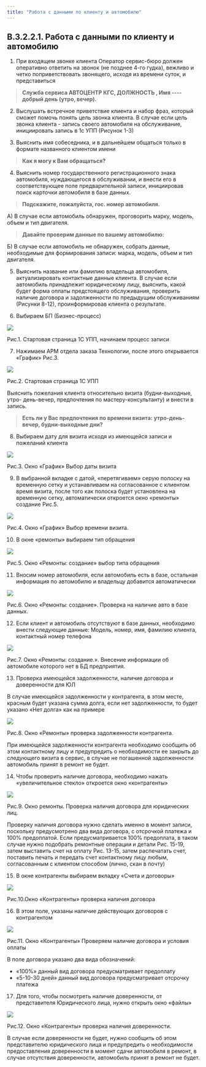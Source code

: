 ```yaml
---
title: "Работа с данными по клиенту и автомобилю"
---
```


## B.3.2.2.1. Работа с данными по клиенту и автомобилю
  
1.  При входящем звонке клиента Оператор сервис-бюро должен оперативно ответить на звонок (не позднее 4-го гудка), вежливо и четко поприветствовать звонящего, исходя из времени суток, и представиться
  
> **Служба сервиса АВТОЦЕНТР КГС, ДОЛЖНОСТЬ , Имя ---- добрый день (утро, вечер).**

2.  Выслушать встречное приветствие клиента и набор фраз, который сможет помочь понять цель звонка клиента. В случае если цель звонка клиента - запись своего автомобиля на обслуживание, инициировать запись в 1с УПП (Рисунок 1-3)


3.  Выяснить имя собеседника, и в дальнейшем общаться только в формате названного клиентом имени

> **Как я могу к Вам обращаться?**

4.  Выяснить номер государственного регистрационного знака автомобиля, нуждающегося в обслуживании, и внести его в соответствующее поле предварительной записи, инициировав поиск карточки автомобиля в базе данных.

   > **Подскажите, пожалуйста, гос. номер автомобиля.**

 А) В случае если автомобиль обнаружен, проговорить марку, модель, объем и тип двигателя.

> **Давайте проверим данные по вашему автомобилю:**

Б) В случае если автомобиль не обнаружен, собрать данные, необходимые для формирования записи: марка, модель, объем и тип двигателя.

5.  Выяснить название или фамилию владельца автомобиля, актуализировать контактные данные клиента. В случае если автомобиль принадлежит юридическому лицу, выяснить, какой будет форма оплаты предстоящего обслуживания, проверить наличие договора и задолженности по предыдущим обслуживаниям (Рисунки 8-12), проинформировав клиента о результате.

6. Выбираем БП (Бизнес-процесс)

![](_attach/Pasted%20image%2020221122173630.png)

Рис.1. Стартовая страница 1С УПП, начинаем процесс записи

7. Нажимаем АРМ отдела заказа Технологии, после этого открывается «График» Рис.3.

![](_attach/Pasted%20image%2020221122173749.png)

Рис.2. Стартовая страница 1С УПП
 
Выяснить пожелания клиента относительно визита (будни-выходные, утро- день-вечер, предпочтения по мастеру-консультанту) и внести в запись.  

> **Есть ли у Вас предпочтения по времени визита: утро-день-вечер, будни-выходные дни?**
 
8. Выбираем дату для визита исходя из имеющейся записи и пожеланий клиента

![](_attach/lu6116204bkx_tmp_5c9caf514961e52a.png)

Рис.3. Окно «График» Выбор даты визита

9. В выбранной вкладке с датой, «перетягиваем» серую полоску на временную сетку и устанавливаем на согласованное с клиентом время визита, после того как полоска будет установлена на временную сетку, автоматически откроется окно «ремонты» создание Рис.5.

![](_attach/Pasted%20image%2020221122174915.png)

Рис.4. Окно «График» Выбор времени визита.

10. В окне «ремонты» выбираем тип обращения

![](_attach/lu6116204bkx_tmp_a05488d1e7cab56f.png)

Рис.5. Окно «Ремонты: создание» выбор типа обращения

11. Вносим номер автомобиля, если автомобиль есть в базе, остальная информация по автомобилю и владельцу добавится автоматически

![](_attach/Pasted%20image%2020221122175243.png)

Рис.6. Окно «Ремонты: создание». Проверка на наличие авто в базе данных.

12. Если клиент и автомобиль отсутствуют в базе данных, необходимо внести следующие данные: Модель, номер, имя, фамилию клиента, контактный номер телефона

![](_attach/Pasted%20image%2020221122175721.png)

Рис.7. Окно «Ремонты: создание.». Внесение информации об автомобиле которого нет в БД предприятия.

13. Проверка имеющейся задолженности, наличие договора и доверенности для ЮЛ

В случае имеющейся задолженности у контрагента, в этом месте, красным будет указана сумма долга, если нет задолженности, то будет указано «Нет долга» как на примере

![](_attach/Pasted%20image%2020221122180146.png)

Рис.8. Окно «Ремонты» проверка задолженности контрагента.

При имеющейся задолженности контрагента необходимо сообщить об этом контактному лицу и предупредить о необходимости ее закрыть до следующего визита в сервис, в случае не погашенной задолженности автомобиль принят в ремонт не будет.

14. Чтобы проверить наличие договора, необходимо нажать «увеличительное стекло» откроется окно «контрагенты»

![](_attach/Pasted%20image%2020221122180429.png)

Рис.9. Окно ремонты. Проверка наличия договора для юридических лиц.

Проверку наличия договора нужно сделать именно в момент записи, поскольку предусмотрено два вида договора, с отсрочкой платежа и 100% предоплатой. Если предусматривается 100% предоплата, в таком случае нужно подобрать ремонтные операции и детали Рис. 15-19, затем выставить счет на оплату Рис. 13-15, затем распечатать счет, поставить печать и передать счет контактному лицу любым, согласованным с клиентом способом (лично, скан в почту)

15. В окне контрагенты выбираем вкладку «Счета и договоры»

![](_attach/Pasted%20image%2020221122180658.png)

Рис.10.Окно «Контрагенты» проверка наличия договора

16. В этом поле, указаны наличие действующих договоров с контрагентом

![](_attach/lu6116204bkx_tmp_bfd54ff0b410069b.png)

Рис.11. Окно «Контрагенты» Проверяем наличие договора и условия оплаты

В поле договора указано два вида обозначений:
- «100%» данный вид договора предусматривает предоплату
- «5-10-30 дней» данный вид договора предусматривает отсрочку платежа

17. Для того, чтобы посмотреть наличие доверенности, от представителя Юридического лица, нужно открыть окно «файлы»

![](_attach/Pasted%20image%2020221123073625.png)

Рис.12. Окно «Контрагенты» проверка наличия доверенности.

В случае если доверенности не будет, нужно сообщить об этом представителю юридического лица и предупредить о необходимости предоставления доверенности в момент сдачи автомобиля в ремонт, в случае отсутствия доверенности, автомобиль принят в ремонт не будет.